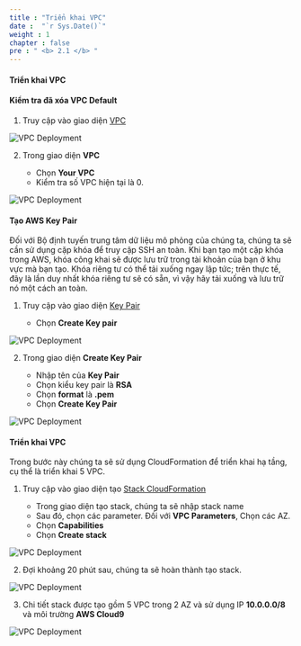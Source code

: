 ```yaml
---
title : "Triển khai VPC"
date :  "`r Sys.Date()`" 
weight : 1 
chapter : false
pre : " <b> 2.1 </b> "
---
```

#### Triển khai VPC

#### Kiểm tra đã xóa VPC Default 

1. Truy cập vào giao diện [VPC](https://us-east-1.console.aws.amazon.com/vpc/home?region=us-east-1#Home:)

![VPC Deployment](/images/Lab-1/1/0001.png?featherlight=false&width=90pc)

2. Trong giao diện **VPC**

   + Chọn **Your VPC**
   + Kiểm tra số VPC hiện tại là 0.

![VPC Deployment](/images/Lab-1/1/0002.png?featherlight=false&width=90pc)

#### Tạo AWS Key Pair

Đối với Bộ định tuyến trung tâm dữ liệu mô phỏng của chúng ta, chúng ta sẽ cần sử dụng cặp khóa để truy cập SSH an toàn. Khi bạn tạo một cặp khóa trong AWS, khóa công khai sẽ được lưu trữ trong tài khoản của bạn ở khu vực mà bạn tạo. Khóa riêng tư có thể tải xuống ngay lập tức; trên thực tế, đây là lần duy nhất khóa riêng tư sẽ có sẵn, vì vậy hãy tải xuống và lưu trữ nó một cách an toàn.

1. Truy cập vào giao diện [Key Pair](https://us-east-1.console.aws.amazon.com/ec2/v2/home?region=us-east-1#KeyPairs:)

   + Chọn **Create Key pair**

![VPC Deployment](/images/Lab-1/2/0001.png?featherlight=false&width=90pc)

2. Trong giao diện **Create Key Pair**

   - Nhập tên của **Key Pair**
   - Chọn kiểu key pair là **RSA**
   - Chọn **format** là **.pem**
   - Chọn **Create Key Pair**

![VPC Deployment](/images/Lab-1/2/0002.png?featherlight=false&width=90pc)

#### Triển khai VPC

Trong bước này chúng ta sẽ sử dụng CloudFormation để triển khai hạ tầng, cụ thể là triển khai 5 VPC. 

1. Truy cập vào giao diện tạo [Stack CloudFormation](https://console.aws.amazon.com/cloudformation/home?region=us-east-1#/stacks/create/review?stackName=tgw&templateURL=https://ee-assets-prod-us-east-1.s3.amazonaws.com/modules/c1bed8fa7fe74c40bcf1d5397530fdcb/v1/IntermediateLab.1.tgw-vpcs.yaml&param_AvailabilityZoneA=us-east-1a&param_AvailabilityZoneB=us-east-1b) 

   - Trong giao diện tạo stack, chúng ta sẽ nhập stack name
   - Sau đó, chọn các parameter. Đối với **VPC Parameters**, Chọn các AZ. 
   - Chọn **Capabilities**
   - Chọn **Create stack**

![VPC Deployment](/images/Lab-1/3/0001.png?featherlight=false&width=90pc)

2. Đợi khoảng 20 phút sau, chúng ta sẽ hoàn thành tạo stack.

![VPC Deployment](/images/Lab-1/3/0002.png?featherlight=false&width=90pc)

3. Chi tiết stack được tạo gồm 5 VPC trong 2 AZ và sử dụng IP **10.0.0.0/8** và môi trường **AWS Cloud9**

![VPC Deployment](/images/Lab-1/3/0003.png?featherlight=false&width=90pc)






